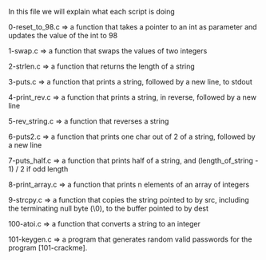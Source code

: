 In this file we will explain what each script is doing

0-reset_to_98.c     => a function that takes a pointer to an int as parameter and updates the value of the int to 98

1-swap.c            => a function that swaps the values of two integers

2-strlen.c          => a function that returns the length of a string

3-puts.c            => a function that prints a string, followed by a new line, to stdout

4-print_rev.c       => a function that prints a string, in reverse, followed by a new line

5-rev_string.c      => a function that reverses a string

6-puts2.c           => a function that prints one char out of 2 of a string, followed by a new line

7-puts_half.c       => a function that prints half of a string, and (length_of_string - 1) / 2 if odd length

8-print_array.c     => a function that prints n elements of an array of integers

9-strcpy.c          => a function that copies the string pointed to by src, including the terminating null byte (\0), to the buffer pointed to by dest

100-atoi.c          => a function that converts a string to an integer

101-keygen.c        => a program that generates random valid passwords for the program [101-crackme].
